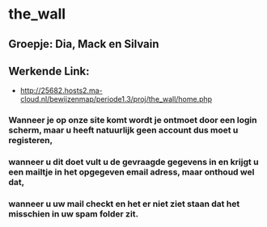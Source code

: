 # the_wall
## Groepje: Dia, Mack en Silvain
## Werkende Link:
* http://25682.hosts2.ma-cloud.nl/bewijzenmap/periode1.3/proj/the_wall/home.php

### Wanneer je op onze site komt wordt je ontmoet door een login scherm, maar u heeft natuurlijk geen account dus moet u registeren,
### wanneer u dit doet vult u de gevraagde gegevens in en krijgt u een mailtje in het opgegeven email adress, maar onthoud wel dat,
### wanneer u uw mail checkt en het er niet ziet staan dat het misschien in uw spam folder zit.
